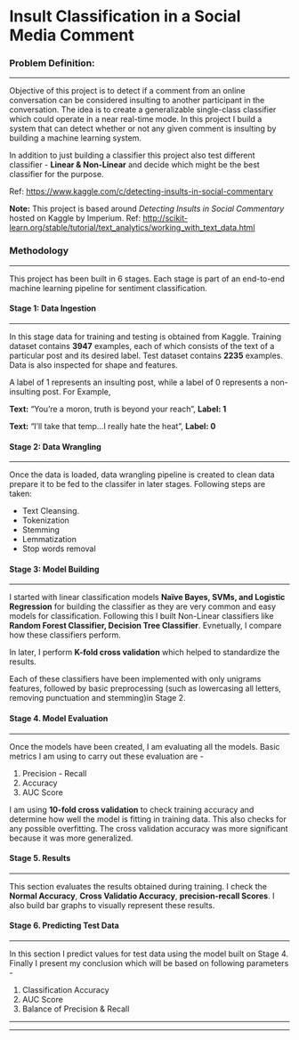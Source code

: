 # Insult Classification in a Social Media Comment

### Problem Definition:
__________________
Objective of this project is to detect if a comment from an online conversation can be considered insulting to another participant in the conversation. The idea is to create a generalizable single-class classifier which could operate in a near real-time mode. In this project I build a system that can detect whether or not any given comment is insulting by building a machine learning system.

In addition to just building a classifier this project also test different classifier - **Linear & Non-Linear** and decide which might be the best classifier for the purpose.


Ref: https://www.kaggle.com/c/detecting-insults-in-social-commentary

**Note:** This project is based around *Detecting Insults in Social Commentary* hosted on Kaggle by Imperium.
Ref: http://scikit-learn.org/stable/tutorial/text_analytics/working_with_text_data.html


### Methodology
__________________
This project has been built in 6 stages. Each stage is part of an end-to-end machine learning pipeline for sentiment classification.

#### Stage 1: Data Ingestion
__________________
In this stage data for training and testing is obtained from Kaggle. Training dataset contains **3947** examples, each of which consists of the text of a particular post and its desired label. Test dataset contains **2235** examples. Data is also inspected for shape and features.

A label of 1 represents an insulting post, while a label of 0 represents a non-insulting post. For Example, 

**Text:** “You’re a moron, truth is beyond your reach”, **Label: 1**

**Text:** “I’ll take that temp…I really hate the heat”, **Label: 0**

#### Stage 2: Data Wrangling
__________________
Once the data is loaded, data wrangling pipeline is created to clean data prepare it to be fed to the classifer in later stages. Following steps are taken: 

- Text Cleansing.
- Tokenization
- Stemming
- Lemmatization
- Stop words removal

#### Stage 3: Model Building
__________________
I started with linear classification models **Naïve Bayes, SVMs, and Logistic Regression** for building the classifier as they are very common and easy models for classification. Following this I built Non-Linear classifiers like **Random Forest Classifier, Decision Tree Classifier**. Evnetually, I compare how these classifiers perform.

In later, I perform **K-fold cross validation** which helped to standardize the results.

Each of these classifiers have been implemented with only unigrams features, followed by basic preprocessing (such as lowercasing all letters, removing punctuation and stemming)in Stage 2.

#### Stage 4. Model Evaluation
__________________
Once the models have been created, I am evaluating all the models. Basic metrics I am using to carry out these evaluation are - 
1. Precision - Recall 
2. Accuracy
3. AUC Score

I am using **10-fold cross validation** to check training accuracy and determine how well the model is fitting in training data. This also checks for any possible overfitting. The cross validation accuracy was more significant because it was more generalized.

#### Stage 5. Results 
__________________
This section evaluates the results obtained during training. I check the **Normal Accuracy**, **Cross Validatio Accuracy**, **precision-recall Scores**. I also build bar graphs to visually represent these results. 

#### Stage 6. Predicting Test Data
__________________
In this section I predict values for test data using the model built on Stage 4. Finally I present my conclusion which will be based on following parameters -
1. Classification Accuracy
2. AUC Score
3. Balance of Precision & Recall
__________________
__________________
